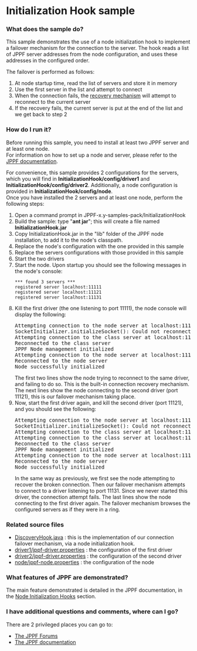 # Initialization Hook sample

<h3>What does the sample do?</h3>
<p>This sample demonstrates the use of a node initialization hook to implement a failover mechanism for the connection to the server.
The hook reads a list of JPPF server addresses from the node configuration, and uses these addresses in the configured order.
<p>The failover is performed as follows:
<ol class="samplesList">
  <li>At node startup time, read the list of servers and store it in memory</li>
  <li>Use the first server in the list and attempt to connect</li>
  <li>When the connection fails, the <a href="https://www.jppf.org/doc/6.2/index.php?title=Node_configuration#Recovery_and_failover">recovery mechanism</a> will attempt to reconnect to the current server</li>
  <li>If the recovery fails, the current server is put at the end of the list and we get back to step 2</li>
</ol>

<h3>How do I run it?</h3>
Before running this sample, you need to install at least two JPPF server and at least one node.<br>
For information on how to set up a node and server, please refer to the <a href="https://www.jppf.org/doc/6.2/index.php?title=Introduction">JPPF documentation</a>.<br>
<p>For convenience, this sample provides 2 configurations for the servers, which you will find in <b>InitializationHook/config/driver1</b> and <b>InitializationHook/config/driver2</b>.
Additionally, a node configuration is provided in <b>InitializationHook/config/node</b>.<br/>
Once you have installed the 2 servers and at least one node, perform the following steps:
<ol class="samplesList">
  <li>Open a command prompt in JPPF-x.y-samples-pack/InitializationHook</li>
  <li>Build the sample: type "<b>ant jar</b>"; this will create a file named <b>InitializationHook.jar</b></li>
  <li>Copy InitializationHook.jar in the "lib" folder of the JPPF node installation, to add it to the node's classpath.</li>
  <li>Replace the node's configuration with the one provided in this sample</li>
  <li>Replace the servers configurations with those provided in this sample</li>
  <li>Start the two drivers</li>
  <li>Start the node. Upon startup you should see the following messages in the node's console:
<pre class="samples"><code>*** found 3 servers ***
registered server localhost:11111
registered server localhost:11121
registered server localhost:11131
</code></pre>
  </li>
  <li>Kill the first driver (the one listening to port 11111), the node console will display the following:
<pre class="samples">Attempting connection to the node server at localhost:11111
SocketInitializer.initializeSocket(): Could not reconnect to the remote server
Attempting connection to the class server at localhost:11121
Reconnected to the class server
JPPF Node management initialized
Attempting connection to the node server at localhost:11121
Reconnected to the node server
Node successfully initialized
</pre>
  The first two lines show the node trying to reconnect to the same driver, and failing to do so. This is the built-in connection recovery mechanism.
  The next lines show the node connecting to the second driver (port 11121), this is our failover mechanism taking place.
  </li>
  <li>Now, start the first driver again, and kill the second driver (port 11121), and you should see the following:
<pre class="samples">Attempting connection to the node server at localhost:11121
SocketInitializer.initializeSocket(): Could not reconnect to the remote server
Attempting connection to the class server at localhost:11131
Attempting connection to the class server at localhost:11111
Reconnected to the class server
JPPF Node management initialized
Attempting connection to the node server at localhost:11111
Reconnected to the node server
Node successfully initialized
</pre>
  In the same way as previously, we first see the node attempting to recover the broken connection.
  Then our failover mechanism attempts to connect to a driver listening to port 11131. Since we never started this driver, the connection attempt fails.
  The last lines show the node connecting to the first driver again. The failover mechanism browses the configured servers as if they were in a ring.
  </li>
</ol>

<h3>Related source files</h3>
<ul class="samplesList">
  <li><a href="src/org/jppf/example/initializationhook/DiscoveryHook.java">DiscoveryHook.java</a> : this is the implementation of our connection failover mechanism, via a node initialization hook.</li>
  <li><a href="config/driver1/jppf-driver.properties">driver1/jppf-driver.properties</a> : the configuration of the first driver</li>
  <li><a href="config/driver2/jppf-driver.properties">driver2/jppf-driver.properties</a> : the configuration of the second driver</li>
  <li><a href="config/node/jppf-node.properties">node/jppf-node.properties</a> : the configuration of the node</li>
</ul>

<h3>What features of JPPF are demonstrated?</h3>
The main feature demonstrated is detailed in the JPPF documentation, in the
<a href="https://www.jppf.org/doc/6.2/index.php?title=Node_initialization_hooks">Node Initialization Hooks</a> section.

<h3>I have additional questions and comments, where can I go?</h3>
<p>There are 2 privileged places you can go to:
<ul class="samplesList">
  <li><a href="https://www.jppf.org/forums">The JPPF Forums</a></li>
  <li><a href="https://www.jppf.org/doc/6.2">The JPPF documentation</a></li>
</ul>

